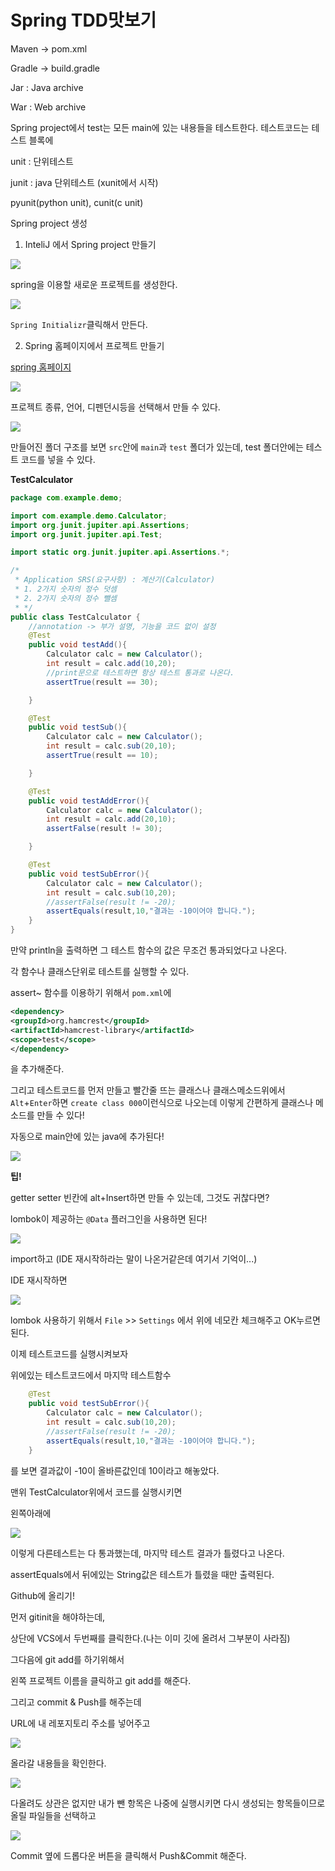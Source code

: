 # Spring TDD맛보기

Maven -> pom.xml

Gradle -> build.gradle

Jar : Java archive 

War : Web archive 



Spring project에서 test는 모든 main에 있는 내용들을 테스트한다. 테스트코드는 테스트 블록에

unit : 단위테스트

junit : java 단위테스트 (xunit에서 시작)

pyunit(python unit), cunit(c unit)



Spring project 생성

1) InteliJ 에서 Spring project 만들기

![](./pic/springproject.png)

spring을 이용할 새로운 프로젝트를 생성한다.

![](./pic/project.png)

`Spring Initializr`클릭해서 만든다.

2) Spring 홈페이지에서 프로젝트 만들기

[spring 홈페이지](https://start.spring.io/)

![](./pic/sping.io.png)

프로젝트 종류, 언어, 디펜던시등을 선택해서 만들 수 있다. 





![](./pic/folder.png)

만들어진 폴더 구조를 보면 `src`안에 `main`과 `test` 폴더가 있는데, test 폴더안에는 테스트 코드를 넣을 수 있다.

**TestCalculator**

```java
package com.example.demo;

import com.example.demo.Calculator;
import org.junit.jupiter.api.Assertions;
import org.junit.jupiter.api.Test;

import static org.junit.jupiter.api.Assertions.*;

/*
 * Application SRS(요구사항) : 계산기(Calculator)
 * 1. 2가지 숫자의 정수 덧셈
 * 2. 2가지 숫자의 정수 뺄셈
 * */
public class TestCalculator {
    //annotation -> 부가 설명, 기능을 코드 없이 설정
    @Test
    public void testAdd(){
        Calculator calc = new Calculator();
        int result = calc.add(10,20);
        //print문으로 테스트하면 항상 테스트 통과로 나온다.
        assertTrue(result == 30);

    }

    @Test
    public void testSub(){
        Calculator calc = new Calculator();
        int result = calc.sub(20,10);
        assertTrue(result == 10);

    }

    @Test
    public void testAddError(){
        Calculator calc = new Calculator();
        int result = calc.add(20,10);
        assertFalse(result != 30);

    }

    @Test
    public void testSubError(){
        Calculator calc = new Calculator();
        int result = calc.sub(10,20);
        //assertFalse(result != -20);
        assertEquals(result,10,"결과는 -10이어야 합니다.");
    }
}

```

만약 println을 출력하면 그 테스트 함수의 값은 무조건 통과되었다고 나온다.

각 함수나 클래스단위로 테스트를 실행할 수 있다.

assert~ 함수를 이용하기 위해서  `pom.xml`에 

```xml
<dependency>
<groupId>org.hamcrest</groupId>
<artifactId>hamcrest-library</artifactId>
<scope>test</scope>
</dependency>
```

을 추가해준다.



그리고 테스트코드를 먼저 만들고 빨간줄 뜨는 클래스나 클래스메소드위에서 `Alt`+`Enter`하면 `create class 000`이런식으로 나오는데 이렇게 간편하게 클래스나 메소드를 만들 수 있다!

자동으로 main안에 있는 java에 추가된다!

![](./pic/autocreate.png)



**팁!**

getter setter 빈칸에 alt+Insert하면 만들 수 있는데, 그것도 귀찮다면?

lombok이 제공하는 `@Data` 플러그인을 사용하면 된다!

![](./pic/data.png)

import하고 (IDE 재시작하라는 말이 나온거같은데 여기서 기억이...)

IDE 재시작하면

![](./pic/annotation.png)

lombok 사용하기 위해서 `File` >> `Settings` 에서 위에 네모칸 체크해주고 OK누르면된다.



이제 테스트코드를 실행시켜보자

위에있는 테스트코드에서 마지막 테스트함수

```java
    @Test
    public void testSubError(){
        Calculator calc = new Calculator();
        int result = calc.sub(10,20);
        //assertFalse(result != -20);
        assertEquals(result,10,"결과는 -10이어야 합니다.");
    }
```

를 보면 결과값이 -10이 올바른값인데 10이라고 해놓았다.

맨위 TestCalculator위에서 코드를 실행시키면

왼쪽아래에

![](./pic/test.png)

이렇게 다른테스트는 다 통과했는데, 마지막 테스트 결과가 틀렸다고 나온다.

assertEquals에서 뒤에있는 String값은 테스트가 틀렸을 때만 출력된다.





Github에 올리기!

먼저 gitinit을 해야하는데,

상단에 VCS에서 두번째를 클릭한다.(나는 이미 깃에 올려서 그부분이 사라짐)

그다음에 git add를 하기위해서 

왼쪽 프로젝트 이름을 클릭하고 git add를 해준다.

그리고 commit & Push를 해주는데

URL에 내 레포지토리 주소를 넣어주고

![](./pic/defineremote.png)

올라갈 내용들을 확인한다.

![](./pic/define.png)

다올려도 상관은 없지만 내가 뺀 항목은 나중에 실행시키면 다시 생성되는 항목들이므로 올릴 파일들을 선택하고

![](./pic/gitpush.png)

Commit 옆에 드롭다운 버튼을 클릭해서 Push&Commit 해준다.